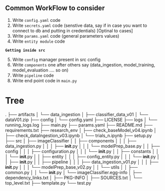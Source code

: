 ## Common WorkFlow to consider

1. Write `config.yaml` code
2. Write `secrets.yaml` code (senstive data, say if in case you want to connect to db and putting in credentials) [Optinal to cases]
3. Write `params.yaml` code (general parameters values)
4. Write `entity module` code

**`Getting inside src`**

5. Write `config` manager present in src config
6. Write `components` one after others say (data_ingestion, model_training, model_evaluation .... so on)
7. Write `pipeline` code
8. Write end point code in `main.py`

# Tree

.
├── artifacts
│   └── data_ingestion
│       ├── classifier_data_v01
│       └── dataV01.zip
├── config
│   └── config.yaml
├── LICENSE
├── logs
│   └── running_logs.log
├── main.py
├── params.yaml
├── README.md
├── requirements.txt
├── research_env
│   ├── check_baseModel_v04.ipynb
│   ├── check_dataIngestion_v03.ipynb
│   └── trials_n.ipynb
├── setup.py
├── src
│   ├── imageClassifier
│   │   ├── components
│   │   │   ├── data_ingestion.py
│   │   │   ├── __init__.py
│   │   │   └── modelPrep_base.py
│   │   ├── config
│   │   │   ├── configuration.py
│   │   │   └── __init__.py
│   │   ├── constants
│   │   │   └── __init__.py
│   │   ├── entity
│   │   │   ├── config_entity.py
│   │   │   └── __init__.py
│   │   ├── __init__.py
│   │   ├── pipeline
│   │   │   ├── data_ingestion_v01.py
│   │   │   ├── __init__.py
│   │   │   └── modelPrep_base_v02.py
│   │   └── utils
│   │       ├── common.py
│   │       └── __init__.py
│   └── imageClassifier.egg-info
│       ├── dependency_links.txt
│       ├── PKG-INFO
│       ├── SOURCES.txt
│       └── top_level.txt
├── template.py
└── test.py

